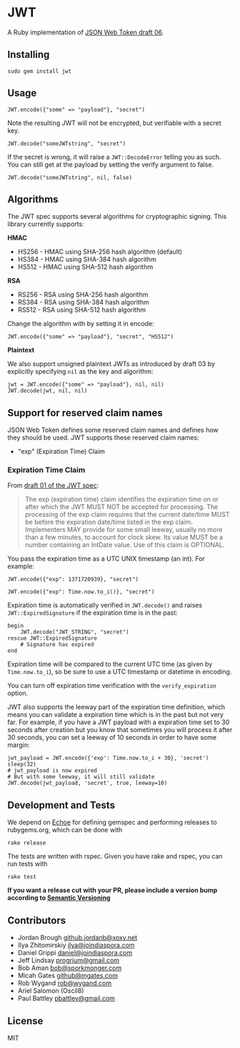 # JWT
A Ruby implementation of [JSON Web Token draft 06](http://self-issued.info/docs/draft-jones-json-web-token-06.html).

## Installing

    sudo gem install jwt

## Usage

    JWT.encode({"some" => "payload"}, "secret")

Note the resulting JWT will not be encrypted, but verifiable with a secret key.

    JWT.decode("someJWTstring", "secret")

If the secret is wrong, it will raise a `JWT::DecodeError` telling you as such. You can still get at the payload by setting the verify argument to false.

    JWT.decode("someJWTstring", nil, false)

## Algorithms

The JWT spec supports several algorithms for cryptographic signing. This library currently supports:

**HMAC**

* HS256	- HMAC using SHA-256 hash algorithm (default)
* HS384	- HMAC using SHA-384 hash algorithm
* HS512 - HMAC using SHA-512 hash algorithm

**RSA**

* RS256 - RSA using SHA-256 hash algorithm
* RS384 - RSA using SHA-384 hash algorithm
* RS512 - RSA using SHA-512 hash algorithm

Change the algorithm with by setting it in encode:

    JWT.encode({"some" => "payload"}, "secret", "HS512")

**Plaintext**

We also support unsigned plaintext JWTs as introduced by draft 03 by explicitly specifying `nil` as the key and algorithm:

    jwt = JWT.encode({"some" => "payload"}, nil, nil)
    JWT.decode(jwt, nil, nil)

## Support for reserved claim names
JSON Web Token defines some reserved claim names and defines how they should be
used. JWT supports these reserved claim names:

 - "exp" (Expiration Time) Claim

### Expiration Time Claim

From [draft 01 of the JWT spec](http://self-issued.info/docs/draft-jones-json-web-token-01.html#ReservedClaimName):

> The exp (expiration time) claim identifies the expiration time on or after
> which the JWT MUST NOT be accepted for processing. The processing of the exp
> claim requires that the current date/time MUST be before the expiration
> date/time listed in the exp claim. Implementers MAY provide for some small
> leeway, usually no more than a few minutes, to account for clock skew. Its
> value MUST be a number containing an IntDate value. Use of this claim is
> OPTIONAL.

You pass the expiration time as a UTC UNIX timestamp (an int). For example:

    JWT.encode({"exp": 1371720939}, "secret")

    JWT.encode({"exp": Time.now.to_i()}, "secret")

Expiration time is automatically verified in `JWT.decode()` and raises
`JWT::ExpiredSignature` if the expiration time is in the past:

    begin
        JWT.decode("JWT_STRING", "secret")
    rescue JWT::ExpiredSignature
        # Signature has expired
	end

Expiration time will be compared to the current UTC time (as given by
`Time.now.to_i`), so be sure to use a UTC timestamp or datetime in encoding.

You can turn off expiration time verification with the `verify_expiration` option.

JWT also supports the leeway part of the expiration time definition, which
means you can validate a expiration time which is in the past but not very far.
For example, if you have a JWT payload with a expiration time set to 30 seconds
after creation but you know that sometimes you will process it after 30 seconds,
you can set a leeway of 10 seconds in order to have some margin:

    jwt_payload = JWT.encode({'exp': Time.now.to_i + 30}, 'secret')
    sleep(32)
    # jwt_payload is now expired
    # But with some leeway, it will still validate
    JWT.decode(jwt_payload, 'secret', true, leeway=10)

## Development and Tests

We depend on [Echoe](http://rubygems.org/gems/echoe) for defining gemspec and performing releases to rubygems.org, which can be done with

    rake release

The tests are written with rspec. Given you have rake and rspec, you can run tests with

    rake test

**If you want a release cut with your PR, please include a version bump according to [Semantic Versioning](http://semver.org/)**

## Contributors

 * Jordan Brough <github.jordanb@xoxy.net>
 * Ilya Zhitomirskiy <ilya@joindiaspora.com>
 * Daniel Grippi <daniel@joindiaspora.com>
 * Jeff Lindsay <progrium@gmail.com>
 * Bob Aman <bob@sporkmonger.com>
 * Micah Gates <github@mgates.com>
 * Rob Wygand <rob@wygand.com>
 * Ariel Salomon (Oscil8)
 * Paul Battley <pbattley@gmail.com>

## License

MIT
